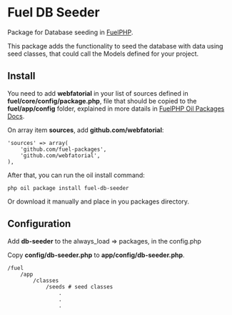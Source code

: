 Fuel DB Seeder
===

Package for Database seeding in [FuelPHP](http://fuelphp.com/).

This package adds the functionality to seed the database with data using seed classes, that could call the Models defined for your project.


Install
---

You need to add **webfatorial** in your list of sources defined in **fuel/core/config/package.php**, file that should be copied to the **fuel/app/config** folder, explained in more datails in [FuelPHP Oil Packages  Docs](http://fuelphp.com/docs/packages/oil/package.html).

On array item **sources**, add **github.com/webfatorial**:

```
'sources' => array(
    'github.com/fuel-packages',
    'github.com/webfatorial',
),
```
After that, you can run the oil install command:

```
php oil package install fuel-db-seeder
```

Or download it manually and place in you packages directory.


Configuration
---

Add **db-seeder** to the always_load => packages, in the config.php

Copy **config/db-seeder.php** to **app/config/db-seeder.php**.


```
/fuel
    /app
        /classes
            /seeds # seed classes
                .
                .
                .
```